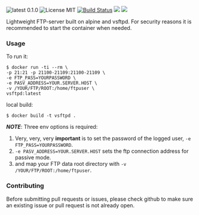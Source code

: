 ![latest 0.1.0](https://img.shields.io/badge/latest-0.1.0-green.svg?style=flat) 
![License MIT](https://img.shields.io/badge/license-MIT-blue.svg) 
[![Build Status](https://travis-ci.org/junhwong/vsftpd.svg?branch=master)](https://travis-ci.org/junhwong/vsftpd) 
[![](https://img.shields.io/docker/stars/junhwong/vsftpd.svg)](https://hub.docker.com/r/junhwong/vsftpd 'DockerHub') 
[![](https://img.shields.io/docker/pulls/junhwong/vsftpd.svg)](https://hub.docker.com/r/junhwong/vsftpd 'DockerHub')


Lightweight FTP-server built on alpine and vsftpd. For security reasons it is recommended to start the container when needed.


### Usage

To run it:
```
$ docker run -ti --rm \
-p 21:21 -p 21100-21109:21100-21109 \
-e FTP_PASS=YOURPASSWORD \
-e PASV_ADDRESS=YOUR.SERVER.HOST \
-v /YOUR/FTP/ROOT:/home/ftpuser \
vsftpd:latest
```

local build:
```
$ docker build -t vsftpd .
```

***NOTE***:
Three env options is required:

1. Very, very, very **important** is to set the password of the logged user, `-e FTP_PASS=YOURPASSWORD`.
2. `-e PASV_ADDRESS=YOUR.SERVER.HOST` sets the ftp connection address for passive mode.
3. and map your FTP data root directory with `-v /YOUR/FTP/ROOT:/home/ftpuser`.


### Contributing

Before submitting pull requests or issues, please check github to make sure an existing issue or pull request is not already open.
